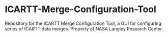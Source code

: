 # ICARTT-Merge-Configuration-Tool
Repository for the ICARTT Merge Configuration Tool, a GUI for configuring series of ICARTT data merges. Property of NASA Langley Research Center.
